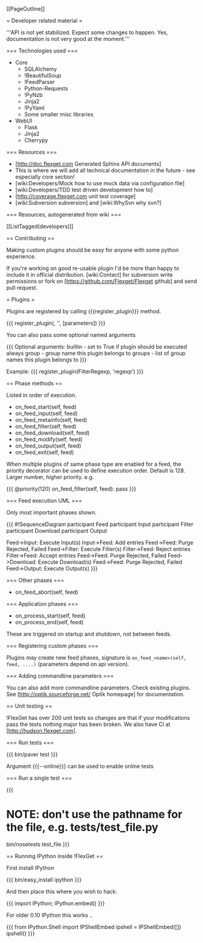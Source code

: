 [[PageOutline]]

= Developer related material =

'''API is not yet stabilized. Expect some changes to happen. Yes, documentation is not very good at the moment.'''

=== Technologies used ===

 * Core
   * SQLAlchemy
   * !BeautifulSoup
   * !FeedParser
   * Python-Requests
   * !PyNzb
   * Jinja2
   * !PyYaml
   * Some smaller misc libraries
 * WebUI
   * Flask
   * Jinja2
   * Cherrypy

=== Resources ===

 * [http://doc.flexget.com Generated Sphinx API documents] 
  * This is where we will add all technical documentation in the future - see especially core section!
 * [wiki:Developers/Mock how to use mock data via configuration file]
 * [wiki:Developers/TDD test driven development how to]
 * [http://coverage.flexget.com unit test coverage]
 * [wiki:Subversion subversion] and [wiki:WhySvn why svn?]

=== Resources, autogenerated from wiki ===

[[ListTagged(developers)]]

== Contributing ==

Making custom plugins should be easy for anyone with some python experience.

If you're working on good re-usable plugin I'd be more than happy to include it in official distribution. [wiki:Contact] for subversion write permissions or fork on [https://github.com/Flexget/Flexget github] and send pull request.

= Plugins =

Plugins are registered by calling {{{register_plugin}}} method.

{{{
register_plugin(<class name>, '<keyword>', [parameters])
}}}

You can also pass some optional named arguments

{{{
Optional arguments:
    builtin     - set to True if plugin should be executed always
    group       - group name this plugin belongs to
    groups      - list of group names this plugin belongs to
}}}

Example:
{{{
register_plugin(FilterRegexp, 'regexp')
}}}

== Phase methods ==

Listed in order of execution.

 * on_feed_start(self, feed)
 * on_feed_input(self, feed)
 * on_feed_metainfo(self, feed)
 * on_feed_filter(self, feed)
 * on_feed_download(self, feed)
 * on_feed_modify(self, feed)
 * on_feed_output(self, feed)
 * on_feed_exit(self, feed)

When multiple plugins of same phase type are enabled for a feed, the priority decorator can be used to define execution order. Default is 128. Larger number, higher priority. e.g.

{{{
@priority(120)
on_feed_filter(self, feed):
    pass
}}}

=== Feed execution UML ===

Only most important phases shown.

{{{
#!SequenceDiagram
participant Feed
participant Input
participant Filter
participant Download
participant Output

Feed->Input: Execute Input(s)
Input->Feed: Add entries
Feed->Feed: Purge Rejected, Failed
Feed->Filter: Execute Filter(s)
Filter->Feed: Reject entries
Filter->Feed: Accept entries
Feed->Feed: Purge Rejected, Failed
Feed->Download: Execute Download(s)
Feed->Feed: Purge Rejected, Failed
Feed->Output: Execute Output(s)
}}}

=== Other phases ===

 * on_feed_abort(self, feed)

=== Application phases ===

 * on_process_start(self, feed)
 * on_process_end(self, feed)

These are triggered on startup and shutdown, not between feeds.

=== Registering custom phases ===

Plugins may create new feed phases, signature is `on_feed_<name>(self, feed, ....)` (parameters depend on api version).

=== Adding commandline parameters ===

You can also add more commandline parameters. Check existing plugins. See [http://optik.sourceforge.net/ Optik homepage] for documentation.

== Unit testing ==

!FlexGet has over 200 unit tests so changes are that if your modifications pass the tests nothing major has been broken. We also have CI at [http://hudson.flexget.com].

=== Run tests ===

{{{
bin/paver test
}}}

Argument {{{--online}}} can be used to enable online tests

=== Run a single test ===

{{{
# NOTE: don't use the pathname for the file, e.g. tests/test_file.py
bin/nosetests test_file
}}}

== Running IPython inside !FlexGet ==

First install IPython

{{{
bin/easy_install ipython
}}}

And then place this where you wish to hack:

{{{
import IPython; IPython.embed()
}}}

For older 0.10 IPython this works ..

{{{
from IPython.Shell import IPShellEmbed
ipshell = IPShellEmbed([])
ipshell()
}}}